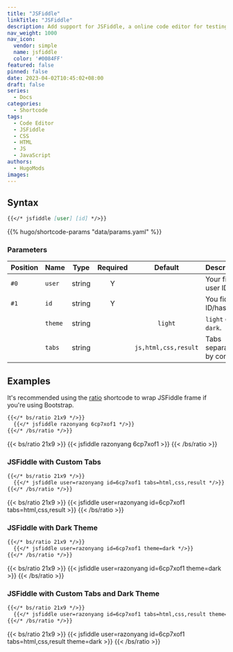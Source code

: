 ```yaml
---
title: "JSFiddle"
linkTitle: "JSFiddle"
description: Add support for JSFiddle, a online code editor for testing your JavaScript, CSS, HTML.
nav_weight: 1000
nav_icon:
  vendor: simple
  name: jsfiddle
  color: '#0084FF'
featured: false
pinned: false
date: 2023-04-02T10:45:02+08:00
draft: false
series:
  - Docs
categories:
  - Shortcode
tags:
  - Code Editor
  - JSFiddle
  - CSS
  - HTML
  - JS
  - JavaScript
authors:
  - HugoMods
images:
---
```


## Syntax

```markdown
{{</* jsfiddle [user] [id] */>}}
```

{{% hugo/shortcode-params "data/params.yaml" %}}

### Parameters

| Position | Name | Type | Required | Default | Description |
| -------- | ---- | :--: | :------: | :-----: | ----------- |
| `#0` | `user` | string | Y | | Your fiddle user ID. |
| `#1` | `id` | string | Y | | You fiddle ID/hash. |
| | `theme` | string | | `light` | `light` or `dark`. |
| | `tabs` | string | | `js,html,css,result` | Tabs separated by comma. |

## Examples

It's recommended using the [ratio](https://bootstrap.hugomods.com/docs/ratio/) shortcode to wrap JSFiddle frame if you're using Bootstrap.

```markdown
{{</* bs/ratio 21x9 */>}}
  {{</* jsfiddle razonyang 6cp7xof1 */>}}
{{</* /bs/ratio */>}}
```

{{< bs/ratio 21x9 >}}
  {{< jsfiddle razonyang 6cp7xof1 >}}
{{< /bs/ratio >}}

### JSFiddle with Custom Tabs

```markdown
{{</* bs/ratio 21x9 */>}}
  {{</* jsfiddle user=razonyang id=6cp7xof1 tabs=html,css,result */>}}
{{</* /bs/ratio */>}}
```

{{< bs/ratio 21x9 >}}
  {{< jsfiddle user=razonyang id=6cp7xof1 tabs=html,css,result >}}
{{< /bs/ratio >}}

### JSFiddle with Dark Theme

```markdown
{{</* bs/ratio 21x9 */>}}
  {{</* jsfiddle user=razonyang id=6cp7xof1 theme=dark */>}}
{{</* /bs/ratio */>}}
```

{{< bs/ratio 21x9 >}}
  {{< jsfiddle user=razonyang id=6cp7xof1 theme=dark >}}
{{< /bs/ratio >}}

### JSFiddle with Custom Tabs and Dark Theme

```markdown
{{</* bs/ratio 21x9 */>}}
  {{</* jsfiddle user=razonyang id=6cp7xof1 tabs=html,css,result theme=dark */>}}
{{</* /bs/ratio */>}}
```

{{< bs/ratio 21x9 >}}
  {{< jsfiddle user=razonyang id=6cp7xof1 tabs=html,css,result theme=dark >}}
{{< /bs/ratio >}}
